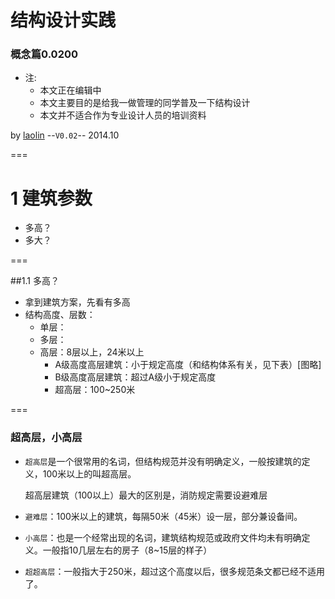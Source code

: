 # 结构设计实践
### 概念篇0.0200

- 注:
  + 本文正在编辑中
  + 本文主要目的是给我一做管理的同学普及一下结构设计
  + 本文并不适合作为专业设计人员的培训资料


by [laolin](http://laolin.com) --`V0.02`-- 2014.10

===

# 1 建筑参数

- 多高？
- 多大？

===

##1.1 多高？

- 拿到建筑方案，先看有多高
- 结构高度、层数：
  - 单层：
  - 多层：
  - 高层：8层以上，24米以上
    - A级高度高层建筑：小于规定高度（和结构体系有关，见下表）[图略]
    - B级高度高层建筑：超过A级小于规定高度
    - 超高层：100~250米

===

### 超高层，小高层

- `超高层`是一个很常用的名词，但结构规范并没有明确定义，一般按建筑的定义，100米以上的叫超高层。

  超高层建筑（100以上）最大的区别是，消防规定需要设避难层
  
- `避难层`：100米以上的建筑，每隔50米（45米）设一层，部分兼设备间。
- `小高层`：也是一个经常出现的名词，建筑结构规范或政府文件均未有明确定义。一般指10几层左右的房子（8~15层的样子）
- `超超高层`：一般指大于250米，超过这个高度以后，很多规范条文都已经不适用了。
    
